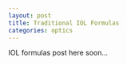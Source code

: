 ```yaml
---
layout: post
title: Traditional IOL Formulas
categories: optics
---
```


IOL formulas post here soon...